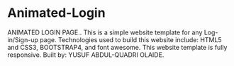 # Animated-Login
ANIMATED LOGIN PAGE..
This is a simple website template for any Log-in/Sign-up page.
Technologies used to build this website include: HTML5 and CSS3, BOOTSTRAP4, and font awesome.
This website template is fully responsive.
Built by: YUSUF ABDUL-QUADRI OLAIDE.
